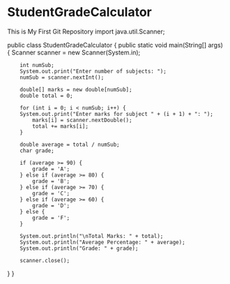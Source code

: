 # StudentGradeCalculator
This is My First Git Repository
import java.util.Scanner;

public class StudentGradeCalculator {
    public static void main(String[] args) {
        Scanner scanner = new Scanner(System.in);
        
        int numSub;
        System.out.print("Enter number of subjects: ");
        numSub = scanner.nextInt();
        
        double[] marks = new double[numSub];
        double total = 0;
        
        for (int i = 0; i < numSub; i++) {
        System.out.print("Enter marks for subject " + (i + 1) + ": ");
            marks[i] = scanner.nextDouble();
            total += marks[i];
        }
        
        double average = total / numSub;
        char grade;
        
        if (average >= 90) {
            grade = 'A';
        } else if (average >= 80) {
            grade = 'B';
        } else if (average >= 70) {
            grade = 'C';
        } else if (average >= 60) {
            grade = 'D';
        } else {
            grade = 'F';
        }
        
        System.out.println("\nTotal Marks: " + total);
        System.out.println("Average Percentage: " + average);
        System.out.println("Grade: " + grade);
        
        scanner.close();
}
}
